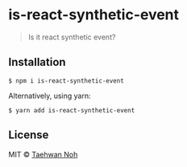 # is-react-synthetic-event

> Is it react synthetic event?

## Installation

```shell
$ npm i is-react-synthetic-event
```

Alternatively, using yarn:

```shell
$ yarn add is-react-synthetic-event
```

## License

MIT © [Taehwan Noh](https://github.com/taehwanno)
